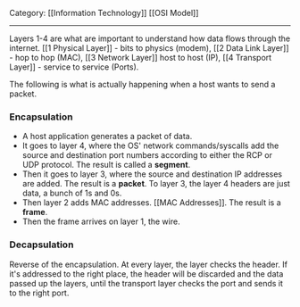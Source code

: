 Category: [[Information Technology]] [[OSI Model]]
___

Layers 1-4 are what are important to understand how data flows through the internet. [[1 Physical Layer]] - bits to physics (modem), [[2 Data Link Layer]] - hop to hop (MAC), [[3 Network Layer]] host to host (IP), [[4 Transport Layer]] - service to service (Ports). 

The following is what is actually happening when a host wants to send a packet.
### Encapsulation
- A host application generates a packet of data. 
- It goes to layer 4, where the OS' network commands/syscalls add the source and destination port numbers according to either the RCP or UDP protocol. The result is called a **segment**.
- Then it goes to layer 3, where the source and destination IP addresses are added. The result is a **packet**. To layer 3, the layer 4 headers are just data, a bunch of 1s and 0s.
- Then layer 2 adds MAC addresses. [[MAC Addresses]]. The result is a **frame**. 
- Then the frame arrives on layer 1, the wire.

### Decapsulation
Reverse of the encapsulation. 
At every layer, the layer checks the header. If it's addressed to the right place, the header will be discarded and the data passed up the layers, until the transport layer checks the port and sends it to the right port. 

